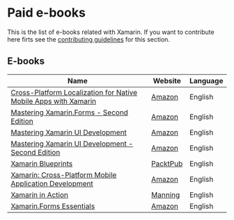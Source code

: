 # Paid e-books

This is the list of e-books related with Xamarin. If you want to contribute here firts see the [contributing guidelines](contributing-guidelines.md) for this section.

## E-books

Name | Website | Language
------------ | ------- | -------
[Cross-Platform Localization for Native Mobile Apps with Xamarin](e-book-profiles/Cross-Platform-Localization-for-Native-Mobile-Apps-with-Xamarin.md) | [Amazon](https://www.amazon.com/Cross-platform-Localization-Native-Mobile-Xamarin/dp/1484224655?SubscriptionId=AKIAJ6CS55SIWQKG4UVQ&tag=onlinebooksre-20&linkCode=xm2&camp=2025&creative=165953&creativeASIN=1484224655&pldnSite=1) | English
[Mastering Xamarin.Forms - Second Edition](e-book-profiles/Mastering-Xamarin.Forms-Second-Edition.md) | [Amazon](https://www.amazon.com/Mastering-Xamarin-Forms-Second-Ed-Snider/dp/1788290267/) | English
[Mastering Xamarin UI Development](e-books/e-book-profiles/Mastering%20Xamarin%20UI%20Development.md) | [Amazon](https://www.amazon.com/Mastering-Xamarin-Development-Steven-Daniel/dp/1786462001/) | English
[Mastering Xamarin UI Development - Second Edition](e-book-profiles/Mastering%20Xamarin%20UI%20Development%20second%20edition.md) | [Amazon](https://www.amazon.com/Mastering-Xamarin-Development-maintainable-cross-platform-ebook/dp/B07G8D7RRT/) | English
[Xamarin Blueprints](e-book-profiles/Xamarin-Blueprints.md) | [PacktPub](https://www.packtpub.com/web-development/xamarin-blueprints) | English
[Xamarin: Cross-Platform Mobile Application Development](e-book-profiles/Xamarin-Cross-Platform-Mobile-Application-Development.md) | [Amazon](https://www.amazon.com/Xamarin-Cross-Platform-Mobile-Application-Development-ebook/dp/B01LD8K5ZM/) | English
[Xamarin in Action](e-books/e-book-profiles/Xamarin-in-Action.md) | [Manning](https://www.manning.com/books/xamarin-in-action) | English
[Xamarin.Forms Essentials](e-books/e-book-profiles/Xamarin.Forms%20Essentials.md) | [Amazon](https://www.amazon.com/Xamarin-Forms-Essentials-Toward-Cross-Platform-Mobile-ebook/dp/B077WRC6CP/) | English
